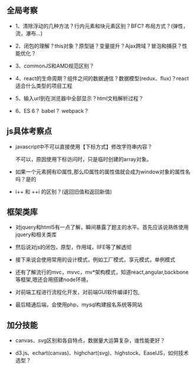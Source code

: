 ## 全局考察

* 1、清除浮动的几种方法？行内元素和块元素区别？BFC? 布局方式？(弹性，流，瀑布...)

* 2、闭包的理解？this对象？原型链？变量提升？Ajax跨域？冒泡和捕获？性能优化？

* 3、commonJS和AMD规范区别？

* 4、react的生命周期？组件之间的数据通信？数据模型(redux、flux)？react适合什么类型的项目工程

* 5、输入url到在浏览器中全部显示？html文档解析过程？

* 6、ES 6？ babel？ webpack？


## js具体考察点

* javascript中不可以直接使用【下标方式】修改字符串内容？  

  不可以，原因使用下标访问时，只是临时创建的array对象。

* 如果一个元素拥有ID属性,那么ID属性的属性值就会成为window对象的属性名吗？是的

* i++ 和 ++i 的区别？(返回旧值和返回新值)

## 框架类库

* 对jquery和html5有一点了解，瞬间暴露了题主的水平。首先应该说熟练使用jquery和相关类库

* 然后说对js的闭包，原型，作用域，IIFE等了解透彻

* 接下来说会使用常用的设计模式，例如工厂模式，享元模式，单例模式

* 还有了解流行的mvc，mvvc，mv*架构模式，知道react,angular,backbone等框架,嗯还会用搭建node环境，

* 对前端工程进行流程化开发，对前端GUI软件编译打包,

* 最后精通后端，会使用php，mysql构建报名系统等网站

## 加分技能

* canvas、svg区别和各自特点，数据量大运算复杂，谁性能更好？

* d3.js、echart(canvas)、highchart(svg)、highstock、EaselJS，如何技术选型？
